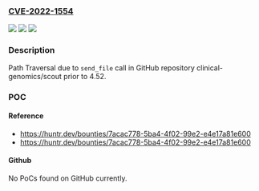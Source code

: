 ### [CVE-2022-1554](https://cve.mitre.org/cgi-bin/cvename.cgi?name=CVE-2022-1554)
![](https://img.shields.io/static/v1?label=Product&message=clinical-genomics%2Fscout&color=blue)
![](https://img.shields.io/static/v1?label=Version&message=%3C%204.52%20&color=brighgreen)
![](https://img.shields.io/static/v1?label=Vulnerability&message=CWE-36%20Absolute%20Path%20Traversal&color=brighgreen)

### Description

Path Traversal due to `send_file` call in GitHub repository clinical-genomics/scout prior to 4.52.

### POC

#### Reference
- https://huntr.dev/bounties/7acac778-5ba4-4f02-99e2-e4e17a81e600
- https://huntr.dev/bounties/7acac778-5ba4-4f02-99e2-e4e17a81e600

#### Github
No PoCs found on GitHub currently.

